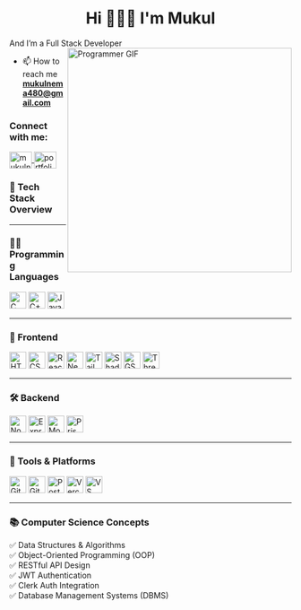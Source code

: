<h1 align="center">Hi 🙋🏻‍♂️ I'm Mukul </h1>
And I’m a Full Stack Developer
<img align="right"width="400" src="https://cdn.dribbble.com/users/1162077/screenshots/3848914/programmer.gif" alt="Programmer GIF">

- 📫 How to reach me **mukulnema480@gmail.com**

<h3 align="left">Connect with me:</h3>
<p align="left">
  <a href="https://www.linkedin.com/in/mukul-nema-b00974267/" target="blank">
    <img align="center" src="https://raw.githubusercontent.com/rahuldkjain/github-profile-readme-generator/master/src/images/icons/Social/linked-in-alt.svg" alt="mukulnema" height="30" width="40" />
  </a>

  <a href="https://portfolio-alpha-five-32.vercel.app/" target="blank">
    <img align="center" src="https://cdn-icons-png.flaticon.com/512/841/841364.png" alt="portfolio" height="30" width="40" />
  </a>
</p>



### 🚀 Tech Stack Overview

---

### 👨‍💻 Programming Languages
<p>
  <img src="https://custom-icon-badges.herokuapp.com/badge/C-03599C.svg?logo=c-in-hexagon&logoColor=white" alt="C" height="30"/>
  <img src="https://custom-icon-badges.herokuapp.com/badge/C++-9C033A.svg?logo=cpp2&logoColor=white" alt="C++" height="30"/>
  <img src="https://img.shields.io/badge/JavaScript-F7DF1E.svg?logo=javascript&logoColor=black" alt="JavaScript" height="30"/>
</p>

---

### 🎨 Frontend
<p>
  <img src="https://img.shields.io/badge/HTML5-E34F26.svg?logo=html5&logoColor=white" alt="HTML5" height="30"/>
  <img src="https://img.shields.io/badge/CSS3-1572B6.svg?logo=css3&logoColor=white" alt="CSS3" height="30"/>
  <img src="https://img.shields.io/badge/React-61DAFB.svg?logo=react&logoColor=black" alt="React.js" height="30"/>
  <img src="https://img.shields.io/badge/Next.js-000000.svg?logo=next.js&logoColor=white" alt="Next.js" height="30"/>
  <img src="https://img.shields.io/badge/Tailwind_CSS-06B6D4.svg?logo=tailwindcss&logoColor=white" alt="Tailwind CSS" height="30"/>
  <img src="https://img.shields.io/badge/Shadcn_UI-111827.svg?logo=tailwindcss&logoColor=white" alt="Shadcn UI" height="30"/>
  <img src="https://img.shields.io/badge/GSAP-88CE02.svg?logo=greensock&logoColor=white" alt="GSAP" height="30"/>
  <img src="https://img.shields.io/badge/Three.js-000000.svg?logo=three.js&logoColor=white" alt="Three.js" height="30"/>
</p>

---

### 🛠 Backend
<p>
  <img src="https://img.shields.io/badge/Node.js-339933.svg?logo=node.js&logoColor=white" alt="Node.js" height="30"/>
  <img src="https://img.shields.io/badge/Express.js-000000.svg?logo=express&logoColor=white" alt="Express.js" height="30"/>
  <img src="https://img.shields.io/badge/MongoDB-47A248.svg?logo=mongodb&logoColor=white" alt="MongoDB" height="30"/>
  <img src="https://img.shields.io/badge/Prisma-2D3748.svg?logo=prisma&logoColor=white" alt="Prisma" height="30"/>
</p>

---

### 🧰 Tools & Platforms
<p>
  <img src="https://img.shields.io/badge/Git-F05032.svg?logo=git&logoColor=white" alt="Git" height="30"/>
  <img src="https://img.shields.io/badge/GitHub-181717.svg?logo=github&logoColor=white" alt="GitHub" height="30"/>
  <img src="https://img.shields.io/badge/Postman-FF6C37.svg?logo=postman&logoColor=white" alt="Postman" height="30"/>
  <img src="https://img.shields.io/badge/Vercel-000000.svg?logo=vercel&logoColor=white" alt="Vercel" height="30"/>
  <img src="https://img.shields.io/badge/VS_Code-007ACC.svg?logo=visual-studio-code&logoColor=white" alt="VS Code" height="30"/>
</p>

---

### 📚 Computer Science Concepts
<p>
  ✅ Data Structures & Algorithms  
  <br>✅ Object-Oriented Programming (OOP)  
  <br>✅ RESTful API Design  
  <br>✅ JWT Authentication  
  <br>✅ Clerk Auth Integration  
  <br>✅ Database Management Systems (DBMS)
</p>
